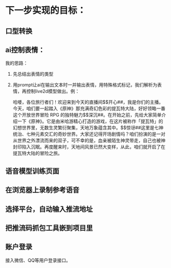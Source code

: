 # 下一步实现的目标：

## 口型转换

## ai控制表情：

我的思路：

1. 先总结出表情的类型

2. 用prompt让ai在输出文本时一并输出表情，用特殊格式标记，我们解析为表情，再控制live2d模型做出。例：

   哈喽，各位旅行者们！欢迎来到今天的直播间\$\$开心##，我是你们的主播。今天，咱们要一起踏入《原神》那充满奇幻色彩的提瓦特大陆，好好领略一番这个开放世界冒险 RPG 的独特魅力\$\$深沉##。在开始之前，先给大家简单介绍一下《原神》。它是由米哈游精心打造的游戏，在这片被称作「提瓦特」的幻想世界里，无数生灵繁衍聚集，天地万象蕴含其中。\$\$惊讶##这里是七神统治、七种元素交汇的奇妙世界。大家还记得开场剧情吗？咱们扮演的是一对从世界之外漂流而来的双子，可不幸的是，血亲被陌生神灵带走，自己也被神封印陷入沉眠。再度醒来时，天地间风景已然大变样，从此，咱们就开启了在提瓦特大陆的冒险之旅。

## 语音模型训练页面

## 在浏览器上录制参考语音

## 选择平台，自动输入推流地址

## 把推流码抓包工具嵌到项目里

## 账户登录

接入微信、QQ等用户登录接口。

